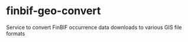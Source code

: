 # finbif-geo-convert
Service to convert FinBIF occurrence data downloads to various GIS file formats
